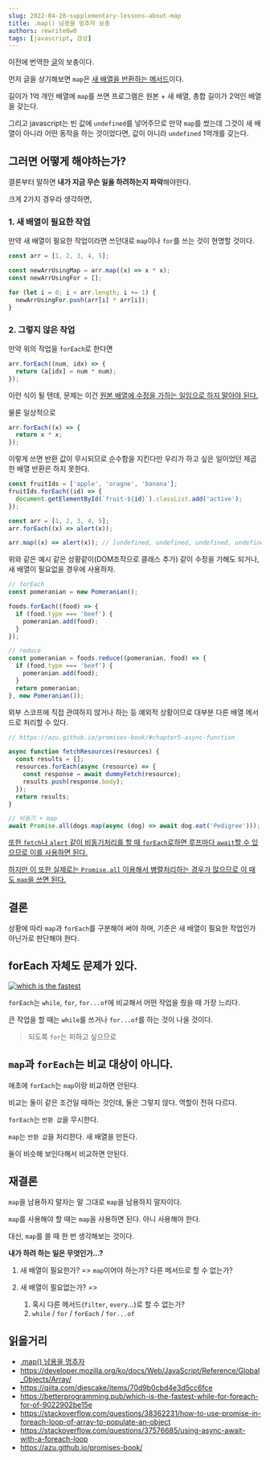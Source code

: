 ```yaml
---
slug: 2022-04-28-supplementary-lessons-about-map
title: .map() 남용을 멈추자 보충
authors: rewrite0w0
tags: [javascript, 감상]
---
```


이전에 번역한 [글](stop-abusing-map)의 보충이다.

먼저 글을 상기해보면 `map`은 [새 배열을 반환하는 메서드](https://developer.mozilla.org/ko/docs/Web/JavaScript/Reference/Global_Objects/Array/map)이다.

길이가 1억 개인 배열에 `map`를 쓰면 프로그램은 원본 + 새 배열, 총합 길이가 2억인 배열을 갖는다.

그리고 javascript는 빈 값에 `undefined`를 넣어주므로 만약 `map`를 썼는데 그것이 새 배열이 아니라 어떤 동작을 하는 것이었다면, 값이 아니라 `undefined` 1억개를 갖는다.

## 그러면 어떻게 해야하는가?

결론부터 말하면 **내가 지금 무슨 일을 하려하는지 파악**해야한다.

크게 2가지 경우라 생각하면,

### 1. 새 배열이 필요한 작업

만약 새 배열이 필요한 작업이라면 쓰던대로 `map`이나 `for`를 쓰는 것이 현명할 것이다.

```js
const arr = [1, 2, 3, 4, 5];

const newArrUsingMap = arr.map((x) => x * x);
const newArrUsingFor = [];

for (let i = 0; i < arr.length; i += 1) {
  newArrUsingFor.push(arr[i] * arr[i]);
}
```

### 2. 그렇지 않은 작업

만약 위의 작업을 `forEach`로 한다면

```js
arr.forEach((num, idx) => {
  return (a[idx] = num * num);
});
```

이런 식이 될 텐데, 문제는 이건 [원본 배열에 수정을 가하는 일임으로 하지 말아야 된다.](https://developer.mozilla.org/ko/docs/Web/JavaScript/Reference/Global_Objects/Array/forEach)

물론 일상적으로

```js
arr.forEach((x) => {
  return x * x;
});
```

이렇게 쓰면 반환 값이 무시되므로 순수함을 지킨다만 우리가 하고 싶은 일이었던 제곱한 배열 반환은 하지 못한다.

```js
const fruitIds = ['apple', 'oragne', 'banana'];
fruitIds.forEach((id) => {
  document.getElementById(`fruit-${id}`).classList.add('active');
});
```

```js
const arr = [1, 2, 3, 4, 5];
arr.forEach((x) => alert(x));

arr.map((x) => alert(x)); // [undefined, undefined, undefined, undefined, undefined]
```

위와 같은 예시 같은 상황같이(DOM조작으로 클래스 추가) 같이 수정을 가해도 되거나, 새 배열이 필요없을 경우에 사용하자.

```js
// forEach
const pomeranian = new Pomeranian();

foods.forEach((food) => {
  if (food.type === 'beef') {
    pomeranian.add(food);
  }
});
```

```js
// reduce
const pomeranian = foods.reduce((pomeranian, food) => {
  if (food.type === 'beef') {
    pomeranian.add(food);
  }
  return pomeranian;
}, new Pomeranian());
```

외부 스코프에 직접 관여하지 않거나 하는 등 예외적 상황이므로 대부분 다른 배열 메서드로 처리할 수 있다.

```js
// https://azu.github.io/promises-book/#chapter5-async-function

async function fetchResources(resources) {
  const results = [];
  resources.forEach(async (resource) => {
    const response = await dummyFetch(resource);
    results.push(response.body);
  });
  return results;
}
```

```js
// 비동기 + map
await Promise.all(dogs.map(async (dog) => await dog.eat('Pedigree')));
```

[또한 `fetch`나 `alert` 같이 비동기처리를 할 때 `forEach`로하면 루프마다 `await`할 수 있으므로 이를 사용하면 된다.](https://stackoverflow.com/questions/37576685/using-async-await-with-a-foreach-loop)

[하지만 이 또한 실제로는 `Promise.all` 이용해서 병렬처리하는 경우가 많으므로 이 때도 `map`을 쓰면 된다.](https://qiita.com/diescake/items/70d9b0cbd4e3d5cc6fce)

## 결론

상황에 따라 `map`과 `forEach`를 구분해야 써야 하며, 기준은 새 배열이 필요한 작업인가 아닌가로 판단해야 한다.

## forEach 자체도 문제가 있다.

[![which is the fastest](https://miro.medium.com/max/1400/1*rc30xdezgXIw-YtoccCXPQ.png)](https://betterprogramming.pub/which-is-the-fastest-while-for-foreach-for-of-9022902be15e)

`forEach`는 `while`, `for`, `for...of`에 비교해서 어떤 작업을 줬을 때 가장 느리다.

큰 작업을 할 때는 `while`를 쓰거나 `for...of`를 하는 것이 나을 것이다.

> 되도록 `for`는 피하고 싶으므로

## `map`과 `forEach`는 비교 대상이 아니다.

애초에 `forEach`는 `map`이랑 비교하면 안된다.

비교는 둘이 같은 조건일 때하는 것인데, 둘은 그렇지 않다. 역할이 전혀 다르다.

`forEach`는 `반환 값`을 무시한다.

`map`는 `반환 값`을 처리한다. 새 배열을 만든다.

둘이 비슷해 보인다해서 비교하면 안된다.

## 재결론

`map`을 남용하지 말자는 말 그대로 `map`을 남용하지 말자이다.

`map`를 사용해야 할 때는 `map`을 사용하면 된다. 아니 사용해야 한다.

대신, `map`를 쓸 때 한 번 생각해보는 것이다.

**내가 하려 하는 일은 무엇인가...?**

1. 새 배열이 필요한가? => `map`이어야 하는가? 다른 메서드로 할 수 없는가?

2. 새 배열이 필요없는가? =>
   1. 혹시 다른 메서드(`filter`, `every`...)로 할 수 없는가?
   2. `while` / `for` / `forEach` / `for...of`

## 읽을거리

- [.map() 남용을 멈추자](stop-abusing-map)
- https://developer.mozilla.org/ko/docs/Web/JavaScript/Reference/Global_Objects/Array/
- https://qiita.com/diescake/items/70d9b0cbd4e3d5cc6fce
- https://betterprogramming.pub/which-is-the-fastest-while-for-foreach-for-of-9022902be15e
- https://stackoverflow.com/questions/38362231/how-to-use-promise-in-foreach-loop-of-array-to-populate-an-object
- https://stackoverflow.com/questions/37576685/using-async-await-with-a-foreach-loop
- https://azu.github.io/promises-book/
